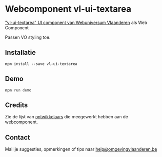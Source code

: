 # Webcomponent vl-ui-textarea
["vl-ui-textarea" UI component van Webuniversum Vlaanderen](https://overheid.vlaanderen.be/webuniversum/v3/documentation/forms/vl-ui-textarea/) als Web Component

Passen VO styling toe.

## Installatie
```
npm install --save vl-ui-textarea
```

## Demo
```
npm run demo
```

## Credits
Zie de lijst van [ontwikkelaars](https://github.com/milieuinfo/webcomponent-vl-ui-textarea/graphs/contributors) die meegewerkt hebben aan de webcomponent.

## Contact
Mail je suggesties, opmerkingen of tips naar [help@omgevingvlaanderen.be](mailto:help@omgevingvlaanderen.be)
